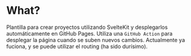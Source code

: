 # What?
Plantilla para crear proyectos utilizando SvelteKit y desplegarlos automáticamente en GitHub Pages. Utiliza una `GitHub Action` para desplegar la página cuando se suben nuevos cambios.
Actualmente ya fuciona, y se puede utilizar el routing (ha sido durísimo).
